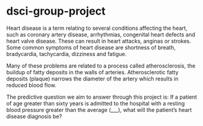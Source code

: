 # dsci-group-project
Heart disease is a term relating to several conditions affecting the heart, such as coronary artery disease, arrhythmias, congenital heart defects and heart valve disease. These can result in heart attacks, anginas or strokes. Some common symptoms of heart disease are shortness of breath, bradycardia, tachycardia, dizziness and fatigue. 

Many of these problems are related to a process called atherosclerosis, the buildup of fatty deposits in the walls of arteries. Atherosclerotic fatty deposits (plaque) narrows the diameter of the artery which results in reduced blood flow. 

The predictive question we aim to answer through this project is: If a patient of age greater than sixty years is admitted to the hospital with a resting blood pressure greater than the average (___), what will the patient’s heart disease diagnosis be?

